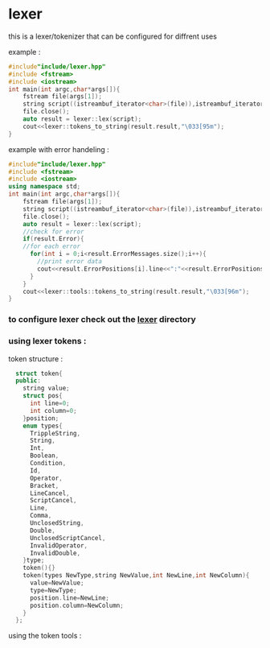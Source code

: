 # lexer

this is a lexer/tokenizer that can be configured for diffrent uses

example :
```cpp
#include"include/lexer.hpp"
#include <fstream>
#include <iostream>
int main(int argc,char*args[]){
    fstream file(args[1]);
    string script((istreambuf_iterator<char>(file)),istreambuf_iterator<char>());
    file.close();
    auto result = lexer::lex(script);
    cout<<lexer::tokens_to_string(result.result,"\033[95m");
}

```

example with error handeling :

```cpp
#include"include/lexer.hpp"
#include <fstream>
#include <iostream>
using namespace std;
int main(int argc,char*args[]){
    fstream file(args[1]);
    string script((istreambuf_iterator<char>(file)),istreambuf_iterator<char>());
    file.close();
    auto result = lexer::lex(script);
    //check for error
    if(result.Error){
    //for each error
      for(int i = 0;i<result.ErrorMessages.size();i++){
        //print error data
        cout<<result.ErrorPositions[i].line<<":"<<result.ErrorPositions[i].column<<"\t"<<result.ErrorMessages[i]<<endl;
      }
    }
    cout<<lexer::tools::tokens_to_string(result.result,"\033[96m");
}

```

### to configure lexer check out the **[lexer](/include/lexer)** directory

### using lexer tokens :

token structure :

```cpp
  struct token{
  public:
    string value;
    struct pos{
      int line=0;
      int column=0;
    }position;
    enum types{
      TrippleString,
      String,
      Int,
      Boolean,
      Condition,
      Id,
      Operator,
      Bracket,
      LineCancel,
      ScriptCancel,
      Line,
      Comma,
      UnclosedString,
      Double,
      UnclosedScriptCancel,
      InvalidOperator,
      InvalidDouble,
    }type;
    token(){}
    token(types NewType,string NewValue,int NewLine,int NewColumn){
      value=NewValue;
      type=NewType;
      position.line=NewLine;
      position.column=NewColumn;
    }
  };

```

using the token tools : 



